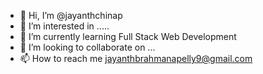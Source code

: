 - 👋 Hi, I’m @jayanthchinap
- 👀 I’m interested in .....
- 🌱 I’m currently learning Full Stack Web Development
- 💞️ I’m looking to collaborate on ...
- 📫 How to reach me jayanthbrahmanapelly9@gmail.com

<!---
jayanthchinap/jayanthchinap is a ✨ special ✨ repository because its `README.md` (this file) appears on your GitHub profile.
You can click the Preview link to take a look at your changes.
--->
